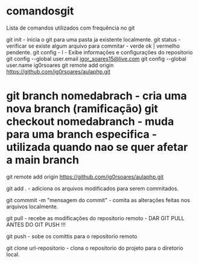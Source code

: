 # comandosgit
Lista de comandos utilizados com frequência no git

git init - inicia o git para uma pasta ja existente localmente.
git status - verificar se existe algum arquivo para commitar - verde ok | vermelho pendente.
git config - l - Exibe informações e configurações do repositorio
git config --global user.email igor_soares15@live.com
git config --global user.name ig0rsoares
git remote add origin https://github.com/ig0rsoares/aulaphp.git

git branch nomedabrach - cria uma nova branch (ramificação)
git checkout nomedabranch - muda para uma branch especifica - utilizada quando nao se quer afetar a main branch
=========================================================================================
git remote add origin https://github.com/ig0rsoares/aulaphp.git

git add . - adiciona os arquivos modificados para serem commitados.

git commmit -m "mensagem do commit" - comita as alterações feitas nos arquivos localmente.

git pull - recebe as modificações do repositorio remoto - DAR GIT PULL ANTES DO GIT PUSH !!!

git push  - sobe os comittis para o repositorio remoto

git clone url-repositorio - clona o repositorio do projeto para o diretorio local.


